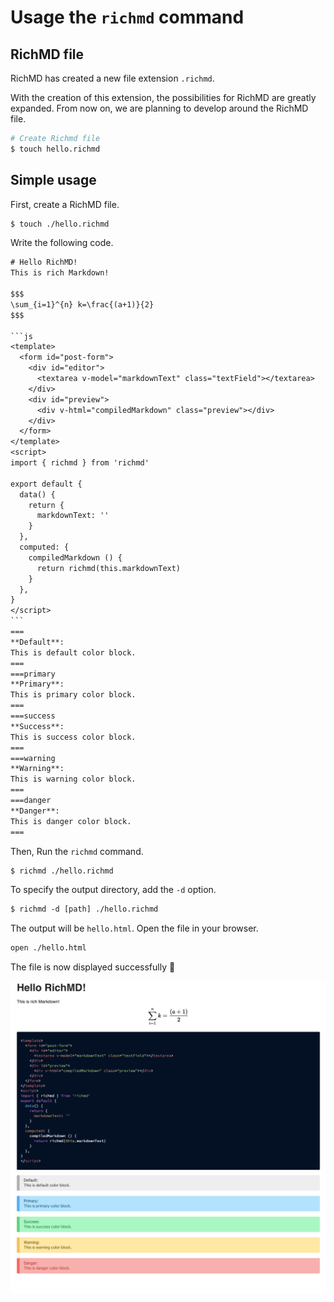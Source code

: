 # Usage the `richmd` command
## RichMD file

RichMD has created a new file extension `.richmd`.

With the creation of this extension, the possibilities for RichMD are greatly expanded.
From now on, we are planning to develop around the RichMD file.

```bash
# Create Richmd file
$ touch hello.richmd
```

## Simple usage
First, create a RichMD file. 

```txt
$ touch ./hello.richmd
```

Write the following code.

~~~txt
# Hello RichMD!
This is rich Markdown!

$$$
\sum_{i=1}^{n} k=\frac{(a+1)}{2}
$$$

```js
<template>
  <form id="post-form">
    <div id="editor">
      <textarea v-model="markdownText" class="textField"></textarea>
    </div>
    <div id="preview">
      <div v-html="compiledMarkdown" class="preview"></div>
    </div>
  </form>
</template>
<script>
import { richmd } from 'richmd'

export default {
  data() {
    return {
      markdownText: ''
    }
  },
  computed: {
    compiledMarkdown () {
      return richmd(this.markdownText)
    }
  },
}
</script>
```
===
**Default**:
This is default color block.
===
===primary
**Primary**:
This is primary color block.
===
===success
**Success**:
This is success color block.
===
===warning
**Warning**:
This is warning color block.
===
===danger
**Danger**:
This is danger color block.
===

~~~

Then, Run the `richmd` command.

```txt
$ richmd ./hello.richmd
```

To specify the output directory, add the `-d` option.

```txt
$ richmd -d [path] ./hello.richmd
```

The output will be `hello.html`. Open the file in your browser.

```txt
open ./hello.html
```

The file is now displayed successfully :tada:

![preview4/png](./images/preview4.png)
